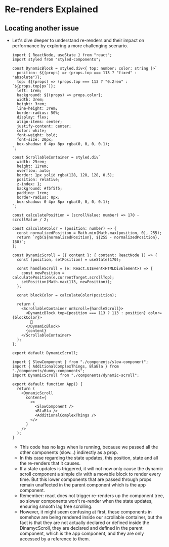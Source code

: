 # Re-renders Explained

## Locating another issue
- Let's dive deeper to understand re-renders and their impact on performance by exploring a more challenging scenario.

  ```
  import { ReactNode, useState } from "react";
  import styled from "styled-components";

  const DynamicBlock = styled.div<{ top: number; color: string }>`
    position: ${(props) => (props.top === 113 ? "fixed" : "absolute")};
    top: ${(props) => (props.top === 113 ? "0.2rem" : `${props.top}px`)};
    left: 1rem;
    background: ${(props) => props.color};
    width: 3rem;
    height: 3rem;
    line-height: 3rem;
    border-radius: 50%;
    display: flex;
    align-items: center;
    justify-content: center;
    color: white;
    font-weight: bold;
    font-size: 20px;
    box-shadow: 0 4px 8px rgba(0, 0, 0, 0.1);
  `;

  const ScrollableContainer = styled.div`
    width: 25rem;
    height: 12rem;
    overflow: auto;
    border: 1px solid rgba(128, 128, 128, 0.5);
    position: relative;
    z-index: 1;
    background: #f5f5f5;
    padding: 1rem;
    border-radius: 8px;
    box-shadow: 0 4px 8px rgba(0, 0, 0, 0.1);
  `;

  const calculatePosition = (scrollValue: number) => 170 - scrollValue / 2;

  const calculateColor = (position: number) => {
    const normalizedPosition = Math.min(Math.max(position, 0), 255);
    return `rgb(${normalizedPosition}, ${255 - normalizedPosition}, 150)`;
  };

  const DynamicScroll = ({ content }: { content: ReactNode }) => {
    const [position, setPosition] = useState(170);

    const handleScroll = (e: React.UIEvent<HTMLDivElement>) => {
      const newPosition = calculatePosition(e.currentTarget.scrollTop);
      setPosition(Math.max(113, newPosition));
    };

    const blockColor = calculateColor(position);

    return (
      <ScrollableContainer onScroll={handleScroll}>
        <DynamicBlock top={position === 113 ? 113 : position} color={blockColor}>
          🛒
        </DynamicBlock>
        {content}
      </ScrollableContainer>
    );
  };

  export default DynamicScroll;
  ```

  ```
  import { SlowComponent } from "./components/slow-component";
  import { AdditionalComplexThings, BlaBla } from "./components/dummy-components";
  import DynamicScroll from "./components/dynamic-scroll";

  export default function App() {
    return (
      <DynamicScroll
        content={
          <>
            <SlowComponent />
            <BlaBla />
            <AdditionalComplexThings />
          </>
        }
      />
    );
  }
  ```

  - This code has no lags when is running, because we passed all the other components (slow...) indirectly as a prop.
  - In this case regarding the state updates, this position, state and all the re-renders that it causes.
  - If a state updates is triggered, it will not now only cause the dynamic scroll component a simple div with a movable block to render every time. But this lower components that are passed through props remain unaffected in the parent component which is the app component.
  - Remember: react does not trigger re-renders up the component tree, so slower components won't re-render when the state updates, ensuring smooth lag free scrolling.
  - However, it might seem confusing at first, these components in somehow are being rendered inside our scrollable container, but the fact is that they are not actually declared or defined inside the DinamycScroll, they are declared and defined in the parent component, which is the app component, and they are only accessed by a reference to them.
